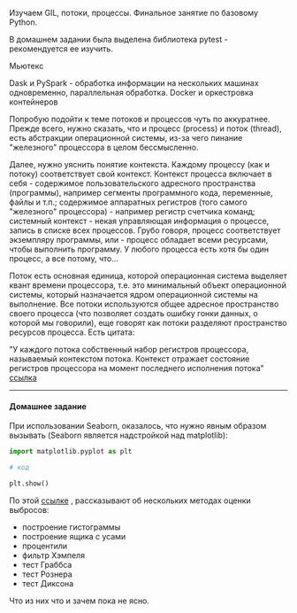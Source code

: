 Изучаем GIL, потоки, процессы. Финальное занятие по базовому Python.

В домашнем задании была выделена библиотека pytest - рекомендуется ее изучить.


Мьютекс

Dask и PySpark - обработка информации на нескольких машинах одновременно, параллельная обработка.
Docker и оркестровка контейнеров

Попробую подойти к теме потоков и процессов чуть по аккуратнее. Прежде всего, нужно сказать, что и процесс (process) и поток (thread), есть абстракции операционной системы, из-за чего пинание "железного" процессора в целом бессмысленно.

Далее, нужно уяснить понятие контекста. Каждому процессу (как и потоку) соответствует свой контекст. Контекст процесса включает в себя - содержимое пользовательского адресного пространства (программы), например сегменты программного кода, переменные, файлы и т.п.; содержимое аппаратных регистров (того самого "железного" процессора) - например регистр счетчика команд; системный контекст - некая управляющая информация о процессе, запись в списке всех процессов. Грубо говоря, процесс соответствует экземпляру программы, или - процесс обладает всеми ресурсами, чтобы выполнить программу. У любого процесса есть хотя бы один процесс, а все потому, что...

Поток есть основная единица, которой операционная система выделяет квант времени процессора, т.е. это минимальный объект операционной системы, который назначается ядром операционной системы на выполнение.  Все потоки используются общее адресное пространство своего процесса (что позволяет создать ошибку гонки данных, о которой мы говорили), еще говорят как потоки разделяют пространство ресурсов процесса. Есть цитата:

"У каждого потока собственный набор регистров процессора, называемый контекстом потока. Контекст отражает состояние регистров процессора на момент последнего исполнения потока" [ссылка](https://studfile.net/preview/3695994/page:25/)

---
#### Домашнее задание

При использовании Seaborn, оказалось, что нужно явным образом вызывать (Seaborn является надстройкой над matplotlib):

```python
import matplotlib.pyplot as plt  

# код

plt.show()
```


По этой [ссылке](https://leftjoin.ru/all/outliers-detection-in-python/) , рассказывают об нескольких методах оценки выбросов:
 - построение гистограммы
 - построение ящика с усами
 - процентили
 - фильтр Хэмпеля
 - тест Граббса
 - тест Рознера
 - тест Диксона

Что из них что и зачем пока не ясно.







